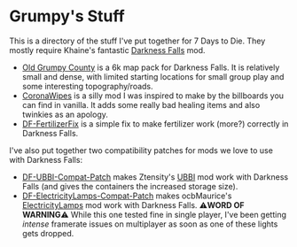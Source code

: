 # Grumpy's Stuff

This is a directory of the stuff I've put together for 7 Days to Die.  They mostly require Khaine's fantastic [Darkness Falls](https://gitlab.com/KhaineGB/darkness-falls-a20/-/tree/main) mod.

* [Old Grumpy County](https://github.com/grumpygabe/DF-GrumpyMap) is a 6k map pack for Darkness Falls.  It is relatively small and dense, with limited starting locations for small group play and some interesting topography/roads.
* [CoronaWipes](https://github.com/grumpygabe/DF-CoronaWipes) is a silly mod I was inspired to make by the billboards you can find in vanilla.  It adds some really bad healing items and also twinkies as an apology.
* [DF-FertilizerFix](https://github.com/grumpygabe/DF-FertilizerFix/tree/main) is a simple fix to make fertilizer work (more?) correctly in Darkness Falls.

I've also put together two compatibility patches for mods we love to use with Darkness Falls:

* [DF-UBBI-Compat-Patch](https://github.com/grumpygabe/DF-UBBI-Compat-Patch) makes Ztensity's [UBBI](https://www.nexusmods.com/7daystodie/mods/1242) mod work with Darkness Falls (and gives the containers the increased storage size).
* [DF-ElectricityLamps-Compat-Patch](https://github.com/grumpygabe/DF-ElectricityLamps-Compat-Patch) makes ocbMaurice's [ElectricityLamps](https://github.com/OCB7D2D/ElectricityLamps) mod work with Darkness Falls. ⚠️**WORD OF WARNING**:warning:  While this one tested fine in single player, I've been getting *intense* framerate issues on multiplayer as soon as one of these lights gets dropped. 
